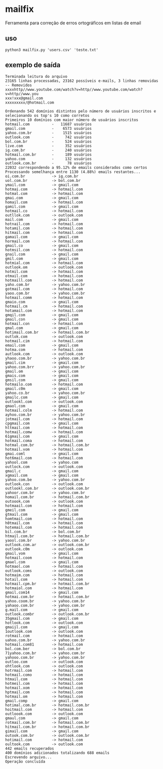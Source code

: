 # mailfix
Ferramenta para correção de erros ortográficos em listas de email

## uso

```python3 mailfix.py 'users.csv' 'teste.txt'```

## exemplo de saída

```
Terminada leitura do arquivo
23165 linhas processadas, 23162 possíveis e-mails, 3 linhas removidas
-- Removidos
xxxxhttp//www.youtube.com/watch?v=http//www.youtube.com/watch?v=http//www.you
xxx!xxx@gmail.com
xxxxxxxxx/@hotmail.com

Ordenando 542 domínios distintos pelo número de usuários inscritos e selecionando os top's 10 como corretos
Primeiros 10 domínios com maior número de usuários inscritos
hotmail.com          -   11687 usuários
gmail.com            -    6573 usuários
yahoo.com.br         -    1515 usuários
outlook.com          -     742 usuários
bol.com.br           -     524 usuários
live.com             -     352 usuários
ig.com.br            -     240 usuários
hotmail.com.br       -     189 usuários
yahoo.com            -     132 usuários
outlook.com.br       -      78 usuários
22032 correspondendo a 95.12% de emails considerados como certos
Processando semelhança entre 1130 (4.88%) emails restantes...
oi.com.br            -> ig.com.br           
uol.com.br           -> bol.com.br          
ymail.com            -> gmail.com           
hotmai.com           -> hotmail.com         
hotmal.com           -> hotmail.com         
gmai.com             -> gmail.com           
homail.com           -> hotmail.com         
gamil.com            -> gmail.com           
hotmail.co           -> hotmail.com         
outllok.com          -> outlook.com         
mail.com             -> gmail.com           
hotnail.com          -> hotmail.com         
hotamil.com          -> hotmail.com         
hitmail.com          -> hotmail.com         
gamail.com           -> gmail.com           
hormail.com          -> hotmail.com         
gmail.co             -> gmail.com           
hotmsil.com          -> hotmail.com         
gnail.com            -> gmail.com           
gmil.com             -> gmail.com           
hotmial.com          -> hotmail.com         
outlook.om           -> outlook.com         
hotmil.com           -> hotmail.com         
otmail.com           -> hotmail.com         
hotmaill.com         -> hotmail.com         
yaho.com.br          -> yahoo.com.br        
gotmail.com          -> hotmail.com         
yaoo.com.br          -> yahoo.com.br        
hotmail.comm         -> hotmail.com         
gmaio.com            -> gmail.com           
hotmail.cm           -> hotmail.com         
hotamail.com         -> hotmail.com         
gmqil.com            -> gmail.com           
gmail.con            -> gmail.com           
hotmail.con          -> hotmail.com         
gmal.com             -> gmail.com           
hotimail.com.br      -> hotmail.com.br      
outlok.com           -> outlook.com         
hotmail.cim          -> hotmail.com         
email.com            -> gmail.com           
hotma.com            -> hotmail.com         
autlook.com          -> outlook.com         
yhaoo.com.br         -> yahoo.com.br        
gmail.cim            -> gmail.com           
yahoo.com.brr        -> yahoo.com.br        
gmail.om             -> gmail.com           
gmais.com            -> gmail.com           
gmsil.com            -> gmail.com           
hotmailo.com         -> hotmail.com         
gmail.c0m            -> gmail.com           
yahoo.co.br          -> yahoo.com.br        
gmailc.com           -> gmail.com           
outlookl.com         -> outlook.com         
gmaol.com            -> gmail.com           
hotmail.colm         -> hotmail.com         
ayhoo.com.br         -> yahoo.com.br        
jotmail.com          -> hotmail.com         
cpgmail.com          -> gmail.com           
hltmail.com          -> hotmail.com         
hotmail.comw         -> hotmail.com         
61gmail.com          -> gmail.com           
hotmail.coma         -> hotmail.com         
hotmal.com.br        -> hotmail.com.br      
hotmail.vom          -> hotmail.com         
gmai.coml            -> gmail.com           
hot6mail.com         -> hotmail.com         
yahool.com           -> yahoo.com           
outlock.com          -> outlook.com         
gmail.c              -> gmail.com           
xgmail.com           -> gmail.com           
yahoo.com.be         -> yahoo.com.br        
outlook.con          -> outlook.com         
outlookl.com.br      -> outlook.com.br      
yahoor.com.br        -> yahoo.com.br        
homail.com.br        -> hotmail.com.br      
outoook.com          -> outlook.com         
hotmaail.com         -> hotmail.com         
gmeil.com            -> gmail.com           
gtmail.com           -> gmail.com           
homtmail.com         -> hotmail.com         
h0tmail.com          -> hotmail.com         
hotemail.com         -> hotmail.com         
bil.com.br           -> bol.com.br          
htmail.com.br        -> hotmail.com.br      
yaool.com.br         -> yahoo.com.br        
outlook.com.ar       -> outlook.com.br      
outlook.c0m          -> outlook.com         
gmail.vom            -> gmail.com           
hotmail.coom         -> hotmail.com         
gmael.com            -> gmail.com           
hotmaol.com          -> hotmail.com         
outlook.coms         -> outlook.com         
hotmaim.com          -> hotmail.com         
hotail.com           -> hotmail.com         
hotmail.cpm.br       -> hotmail.com.br      
hotmaiol.com         -> hotmail.com         
gmail.com14          -> gmail.com           
hotmai.com.br        -> hotmail.com.br      
yahoo.coom.br        -> yahoo.com.br        
yahaoo.com.br        -> yahoo.com.br        
g.mail.com           -> gmail.com           
outlook.combr        -> outlook.com.br      
35gmail.com          -> gmail.com           
hotlook.com          -> outlook.com         
gmaiil.com           -> gmail.com           
1outlook.com         -> outlook.com         
rotmail.com          -> hotmail.com         
uahoo.com.br         -> yahoo.com.br        
hotmail.com81        -> hotmail.com         
bol.com.ber          -> bol.com.br          
71yahoo.com.br       -> yahoo.com.br        
yahooo.com.br        -> yahoo.com.br        
outloo.com           -> outlook.com         
ohtlook.com          -> outlook.com         
hotrmail.com         -> hotmail.com         
hotmail.como         -> hotmail.com         
htmail.com           -> hotmail.com         
hotmeil.com          -> hotmail.com         
hotmail.xom          -> hotmail.com         
hptmail.com          -> hotmail.com         
hotmail.om           -> hotmail.com         
gmail.comp           -> gmail.com           
hotimal.com.br       -> hotmail.com.br      
hoitmail.com         -> hotmail.com         
outloook.com         -> outlook.com         
gmaul.com            -> gmail.com           
rotmail.com.br       -> hotmail.com.br      
hitmail.com.br       -> hotmail.com.br      
gimail.com           -> gmail.com           
outook.com.br        -> outlook.com.br      
hotimail.com         -> hotmail.com         
oultook.com          -> outlook.com         
442 emails recuperados
400 domínios adicionados totalizando 688 emails
Escrevendo arquivo...
Operação concluída

```
